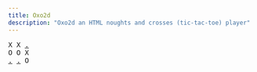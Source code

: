 ```yaml
---
title: Oxo2d 
description: "Oxo2d an HTML noughts and crosses (tic-tac-toe) player"
---
```


<pre class="oxo2d">
X X <a href="../53/">.</a>
O O X
<a href="../4z/">.</a> <a href="../51/">.</a> O
</pre>
